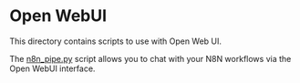# Open WebUI

This directory contains scripts to use with Open Web UI.

The [n8n_pipe.py](./n8n_pipe.py) script allows you to chat with your N8N
workflows via the Open WebUI interface.
